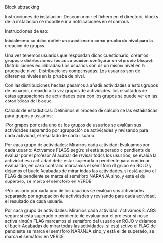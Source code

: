Block ubtracking


Instrucciones de instalación:
Descomprimir el fichero en el directorio blocks de la instalación de moodle e ir a notificaciones en el campus


Instrucciones de uso:

  Inicialmente se debe definir un cuestionario como prueba de nivel para la creación de grupos.

  Una vez tenemos usuarios que respondan dicho cuestionario, creamos grupos o distribuciones (estas se pueden configurar en el propio bloque):
    Distribuciones equilibradas:
      Los usuarios son de un mismo nivel en la prueba de nivel.
    Distribuciones compensadas:
      Los usuarios son de diferentes niveles en la prueba de nivel.    
    
  Con las distribuciones hechas pasamos a añadir actividades a estos grupos de usuarios, creando a la vez grupos de actividades.
    los resultados de estas agrupaciones de actividades para con los grupos se puede ver en las estadísticas del bloque.

Cálculo de estadísticas:
Definimos el proceso de cálculo de las estadísticas para grupos y usuarios:

·Por grupos
  por cada uno de los grupos de usuarios se evalúan sus actividades separando por agrupación de actividades
  y revisando para cada actividad, el resultado de cada usuario.

  Por cada grupo de actividades:
      Miramos cada actividad:
          Evaluamos por cada usuario:
              Activamos FLAGS según:
              si está superado
              o
              pendiente de evaluar por el profesor
          Al acabar de revisar todos los usuarios,
      se evalúa la actividad
        esa actividad debe estar superada o pendiente para continuar evaluando,
        en caso contrario marcamos el semáforo dl grupo en ROJO y dejamos el bucle
  Acabadas de mirar todas las actividades.
  si está activo el FLAG de pendiente se marca el semáforo NARANJA
  sino, y está el de superado, se marca el semáforo en VERDE

·Por usuario
  por cada uno de los usuarios se evalúan sus actividades separando por agrupación de actividades
  y revisando para cada actividad, el resultado de cada usuario.

  Por cada grupo de actividades:
      Miramos cada actividad:
          Activamos FLAGS según:
          si está superado
          o
          pendiente de evaluar por el profesor
      si no se activa ningún FLAG marcamos el semáforo del usuario en ROJO y dejamos el bucle
  Acabadas de mirar todas las actividades.
  si está activo el FLAG de pendiente se marca el semáforo NARANJA
  sino, y está el de superado, se marca el semáforo en VERDE

